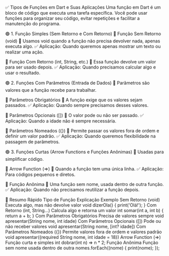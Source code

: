 ✅ Tipos de Funções em Dart e Suas Aplicações
Uma função em Dart é um bloco de código que executa uma tarefa específica. Você pode usar funções para organizar seu código, evitar repetições e facilitar a manutenção do programa.

🟢 1. Função Simples (Sem Retorno e Com Retorno)
📌 Função Sem Retorno (void)
🔹 Usamos void quando a função não precisa devolver nada, apenas executa algo.
✅ Aplicação: Quando queremos apenas mostrar um texto ou realizar uma ação.

📌 Função Com Retorno (int, String, etc.)
🔹 Essa função devolve um valor para ser usado depois.
✅ Aplicação: Quando precisamos calcular algo e usar o resultado.

🟢 2. Funções Com Parâmetros (Entrada de Dados)
🔹 Parâmetros são valores que a função recebe para trabalhar.

📌 Parâmetros Obrigatórios
🔹 A função exige que os valores sejam passados.
✅ Aplicação: Quando sempre precisamos desses valores.

📌 Parâmetros Opcionais ([])
🔹 O valor pode ou não ser passado.
✅ Aplicação: Quando a idade não é sempre necessária.

📌 Parâmetros Nomeados ({})
🔹 Permite passar os valores fora de ordem e definir um valor padrão.
✅ Aplicação: Quando queremos flexibilidade na passagem de parâmetros.

🟢 3. Funções Curtas (Arrow Functions e Funções Anônimas)
🔹 Usadas para simplificar código.

📌 Arrow Function (=>)
🔹 Quando a função tem uma única linha.
✅ Aplicação: Para códigos pequenos e diretos.

📌 Função Anônima
🔹 Uma função sem nome, usada dentro de outra função.
✅ Aplicação: Quando não precisamos reutilizar a função depois.

🎯 Resumo Rápido
Tipo de Função	Explicação	Exemplo
Sem Retorno (void)	Executa algo, mas não devolve valor	void dizerOla() { print('Olá!'); }
Com Retorno (int, String...)	Calcula algo e retorna um valor	int somar(int a, int b) { return a + b; }
Com Parâmetros Obrigatórios	Precisa de valores sempre	void apresentar(String nome, int idade)
Com Parâmetros Opcionais ([])	Pode ou não receber valores	void apresentar(String nome, [int? idade])
Com Parâmetros Nomeados ({})	Permite valores fora de ordem e valores padrão	void apresentar({required String nome, int idade = 18})
Arrow Function (=>)	Função curta e simples	int dobrar(int n) => n * 2;
Função Anônima	Função sem nome usada dentro de outra	nomes.forEach((nome) { print(nome); });
